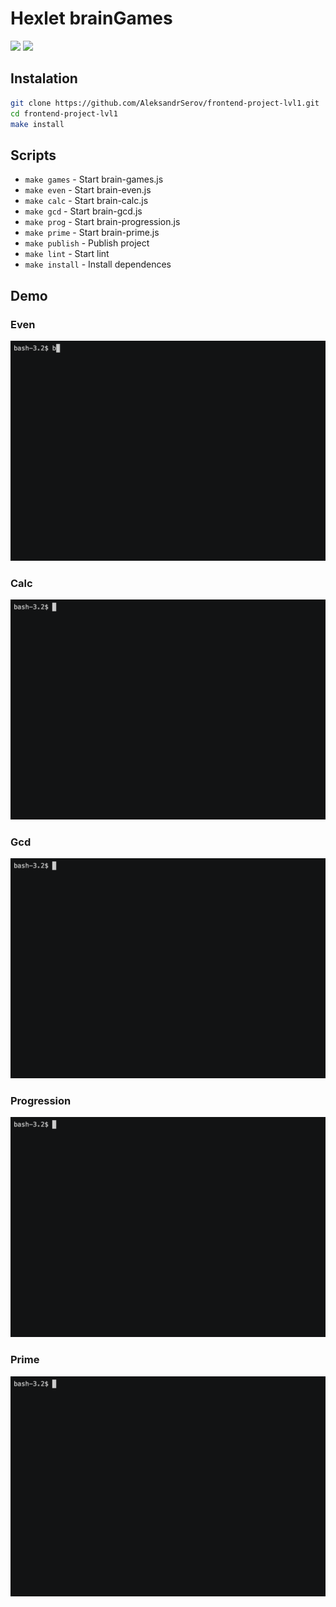 # Hexlet brainGames

<a href="https://codeclimate.com/github/AleksandrSerov/frontend-project-lvl1/maintainability"><img src="https://api.codeclimate.com/v1/badges/8be57b9cd6a5bf0ed3c8/maintainability" /></a>
<a href="https://travis-ci.com/AleksandrSerov/frontend-project-lvl1">
<img src="https://travis-ci.com/AleksandrSerov/frontend-project-lvl1.svg?branch=master" /></a>

## Instalation

```bash
git clone https://github.com/AleksandrSerov/frontend-project-lvl1.git
cd frontend-project-lvl1
make install
```

## Scripts

- `make games` - Start brain-games.js
- `make even` - Start brain-even.js
- `make calc` - Start brain-calc.js
- `make gcd` - Start brain-gcd.js
- `make prog` - Start brain-progression.js
- `make prime` - Start brain-prime.js
- `make publish` - Publish project
- `make lint` - Start lint
- `make install` - Install dependences

## Demo

### Even

![Even game](demo/even.gif)

### Calc

![Calc game](demo/calc.gif)

### Gcd

![Gcd game](demo/gcd.gif)

### Progression

![Progression game](demo/progression.gif)

### Prime

![Prime game](demo/prime.gif)
